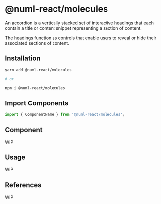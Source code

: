 # @numl-react/molecules

An accordion is a vertically stacked set of interactive headings that each
contain a title or content snippet representing a section of content.

The headings function as controls that enable users to reveal or hide their
associated sections of content.

## Installation

```sh
yarn add @numl-react/molecules

# or

npm i @numl-react/molecules
```

## Import Components

```jsx
import { ComponentName } from '@numl-react/molecules';
```

## Component

WIP

## Usage

WIP

## References

WIP
